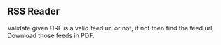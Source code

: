 ## RSS Reader

  Validate given URL is a valid feed url or not, if not then find the feed url, Download those feeds in PDF.
